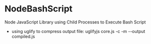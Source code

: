 # NodeBashScript
Node JavaScript Library using Child Processes to Execute Bash Script


- using uglify to compress output file: uglifyjs core.js -c -m --output compiled.js
